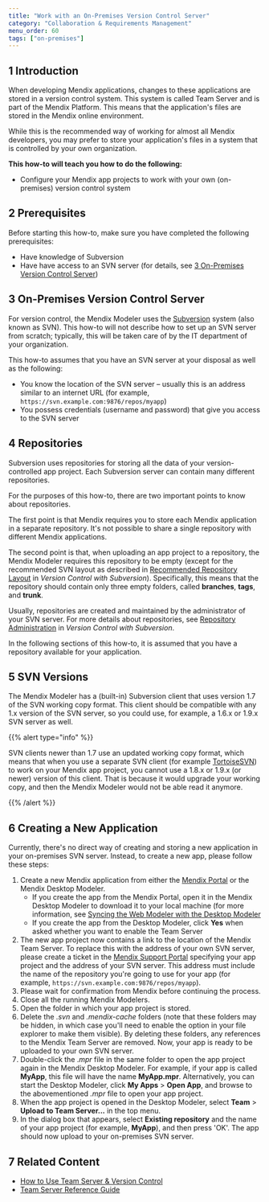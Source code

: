 ```yaml
---
title: "Work with an On-Premises Version Control Server"
category: "Collaboration & Requirements Management"
menu_order: 60
tags: ["on-premises"]
---
```


## 1 Introduction

When developing Mendix applications, changes to these applications are stored in a version control system. This system is called Team Server and is part of the Mendix Platform. This means that the application's files are stored in the Mendix online environment.

While this is the recommended way of working for almost all Mendix developers, you may prefer to store your application's files in a system that is controlled by your own organization.

**This how-to will teach you how to do the following:**

* Configure your Mendix app projects to work with your own (on-premises) version control system

## 2 Prerequisites

Before starting this how-to, make sure you have completed the following prerequisites:

* Have knowledge of Subversion
* Have have access to an SVN server (for details, see [3 On-Premises Version Control Server](#3))

## 3 On-Premises Version Control Server<a name="3"></a>

For version control, the Mendix Modeler uses the [Subversion](https://subversion.apache.org) system (also known as SVN). This how-to will not describe how to set up an SVN server from scratch; typically, this will be taken care of by the IT department of your organization.

This how-to assumes that you have an SVN server at your disposal as well as the following:

* You know the location of the SVN server – usually this is an address similar to an internet URL (for example, `https://svn.example.com:9876/repos/myapp`)
* You possess credentials (username and password) that give you access to the SVN server

## 4 Repositories

Subversion uses repositories for storing all the data of your version-controlled app project. Each Subversion server can contain many different repositories.

For the purposes of this how-to, there are two important points to know about repositories.

The first point is that Mendix requires you to store each Mendix application in a separate repository. It's not possible to share a single repository with different Mendix applications.

The second point is that, when uploading an app project to a repository, the Mendix Modeler requires this repository to be empty (except for the recommended SVN layout as described in [Recommended Repository Layout](http://svnbook.red-bean.com/en/1.7/svn.tour.importing.html#svn.tour.importing.layout) in *Version Control with Subversion*). Specifically, this means that the repository should contain only three empty folders, called **branches**, **tags**, and **trunk**.

Usually, repositories are created and maintained by the administrator of your SVN server. For more details about repositories, see [Repository Administration](http://svnbook.red-bean.com/en/1.7/svn-book.html#svn.reposadmin) in *Version Control with Subversion*.

In the following sections of this how-to, it is assumed that you have a repository available for your application.

## 5 SVN Versions

The Mendix Modeler has a (built-in) Subversion client that uses version 1.7 of the SVN working copy format. This client should be compatible with any 1.x version of the SVN server, so you could use, for example, a 1.6.x or 1.9.x SVN server as well.

{{% alert type="info" %}}

SVN clients newer than 1.7 use an updated working copy format, which means that when you use a separate SVN client (for example [TortoiseSVN](https://tortoisesvn.net/)) to work on your Mendix app project, you cannot use a 1.8.x or 1.9.x (or newer) version of this client. That is because it would upgrade your working copy, and then the Mendix Modeler would not be able read it anymore.

{{% /alert %}}

## 6 Creating a New Application

Currently, there's no direct way of creating and storing a new application in your on-premises SVN server. Instead, to create a new app, please follow these steps:

1. Create a new Mendix application from either the [Mendix Portal](https://sprintr.home.mendix.com/index.html) or the Mendix Desktop Modeler.<br>
    * If you create the app from the Mendix Portal, open it in the Mendix Desktop Modeler to download it to your local machine (for more information, see [Syncing the Web Modeler with the Desktop Modeler](../web-modeler/syncing-webmodeler-desktop)<br>
    * If you create the app from the Desktop Modeler, click **Yes** when asked whether you want to enable the Team Server
2. The new app project now contains a link to the location of the Mendix Team Server. To replace this with the address of your own SVN server, please create a ticket in the [Mendix Support Portal](https://support.mendix.com/hc/en-us) specifying your app project and the address of your SVN server. This address must include the name of the repository you're going to use for your app (for example, `https://svn.example.com:9876/repos/myapp`).
3. Please wait for confirmation from Mendix before continuing the process.
4. Close all the running Mendix Modelers.
5. Open the folder in which your app project is stored.
6. Delete the *.svn* and *.mendix-cache* folders (note that these folders may be hidden, in which case you'll need to enable the option in your file explorer to make them visible). By deleting these folders, any references to the Mendix Team Server are removed. Now, your app is ready to be uploaded to your own SVN server.
7. Double-click the .*mpr* file in the same folder to open the app project again in the Mendix Desktop Modeler. For example, if your app is called **MyApp**, this file will have the name **MyApp.mpr**. Alternatively, you can start the Desktop Modeler, click **My Apps** > **Open App**, and browse to the abovementioned *.mpr* file to open your app project.
8. When the app project is opened in the Desktop Modeler, select **Team** > **Upload to Team Server...** in the top menu.
9. In the dialog box that appears, select **Existing repository** and the name of your app project (for example, **MyApp**), and then press 'OK'. The app should now upload to your on-premises SVN server.

## 7 Related Content

* [How to Use Team Server & Version Control](using-team-server-_-version-control)
* [Team Server Reference Guide](/refguide/team-server)
